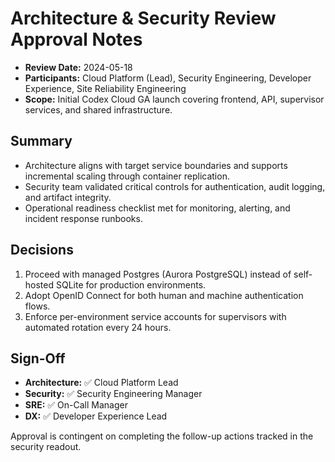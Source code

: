 # Architecture & Security Review Approval Notes

- **Review Date:** 2024-05-18
- **Participants:** Cloud Platform (Lead), Security Engineering, Developer Experience, Site Reliability Engineering
- **Scope:** Initial Codex Cloud GA launch covering frontend, API, supervisor services, and shared infrastructure.

## Summary
- Architecture aligns with target service boundaries and supports incremental scaling through container replication.
- Security team validated critical controls for authentication, audit logging, and artifact integrity.
- Operational readiness checklist met for monitoring, alerting, and incident response runbooks.

## Decisions
1. Proceed with managed Postgres (Aurora PostgreSQL) instead of self-hosted SQLite for production environments.
2. Adopt OpenID Connect for both human and machine authentication flows.
3. Enforce per-environment service accounts for supervisors with automated rotation every 24 hours.

## Sign-Off
- **Architecture:** ✅ Cloud Platform Lead
- **Security:** ✅ Security Engineering Manager
- **SRE:** ✅ On-Call Manager
- **DX:** ✅ Developer Experience Lead

Approval is contingent on completing the follow-up actions tracked in the security readout.
